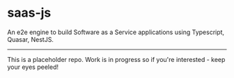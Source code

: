 # saas-js
An e2e engine to build Software as a Service applications using Typescript, Quasar, NestJS.

-----

This is a placeholder repo. Work is in progress so if you're interested - keep your eyes peeled!
